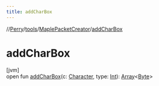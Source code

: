 ```yaml
---
title: addCharBox
---
```

//[Perry](../../../index.html)/[tools](../index.html)/[MaplePacketCreator](index.html)/[addCharBox](add-char-box.html)



# addCharBox



[jvm]\
open fun [addCharBox](add-char-box.html)(c: [Character](../../client/-character/index.html), type: [Int](https://kotlinlang.org/api/latest/jvm/stdlib/kotlin/-int/index.html)): [Array](https://kotlinlang.org/api/latest/jvm/stdlib/kotlin/-array/index.html)<[Byte](https://kotlinlang.org/api/latest/jvm/stdlib/kotlin/-byte/index.html)>




